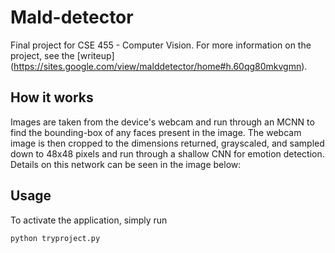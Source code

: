# Mald-detector
Final project for CSE 455 - Computer Vision. For more information on the project, see the [writeup] (https://sites.google.com/view/malddetector/home#h.60qg80mkvgmn).

## How it works
Images are taken from the device's webcam and run through an MCNN to find the bounding-box of any faces present in the image. The webcam image is then cropped to the dimensions returned, grayscaled, and sampled down to 48x48 pixels and run through a shallow CNN for emotion detection. Details on this network can be seen in the image below:

## Usage
To activate the application, simply run
```bash
python tryproject.py
```
